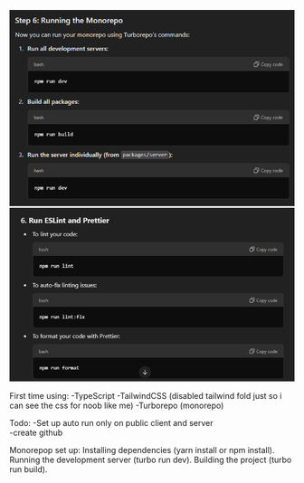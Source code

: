 ![Turbo commands](image-1.png)
![Eslint/Prettier commands](image-2.png)

First time using:
-TypeScript
-TailwindCSS (disabled tailwind fold just so i can see the css for noob like me)
-Turborepo (monorepo)

Todo:
    -Set up auto run only on public client and server    
-create github


Monorepop set up:
    Installing dependencies (yarn install or npm install).
    Running the development server (turbo run dev).
    Building the project (turbo run build).